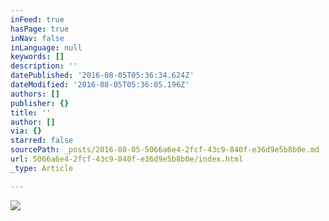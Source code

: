 ```yaml
---
inFeed: true
hasPage: true
inNav: false
inLanguage: null
keywords: []
description: ''
datePublished: '2016-08-05T05:36:34.624Z'
dateModified: '2016-08-05T05:36:05.196Z'
authors: []
publisher: {}
title: ''
author: []
via: {}
starred: false
sourcePath: _posts/2016-08-05-5066a6e4-2fcf-43c9-840f-e36d9e5b8b0e.md
url: 5066a6e4-2fcf-43c9-840f-e36d9e5b8b0e/index.html
_type: Article

---
```

![](https://the-grid-user-content.s3-us-west-2.amazonaws.com/55941dcc-1f68-434a-b569-afaa488315a2.jpg)